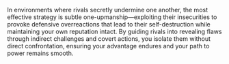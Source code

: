 In environments where rivals secretly undermine one another, the most effective strategy is subtle one-upmanship—exploiting their insecurities to provoke defensive overreactions that lead to their self-destruction while maintaining your own reputation intact. By guiding rivals into revealing flaws through indirect challenges and covert actions, you isolate them without direct confrontation, ensuring your advantage endures and your path to power remains smooth.

